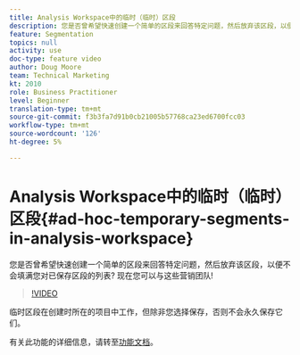```yaml
---
title: Analysis Workspace中的临时（临时）区段
description: 您是否曾希望快速创建一个简单的区段来回答特定问题，然后放弃该区段，以便不会填满您对已保存区段的列表? 现在您可以与这些营销团队!
feature: Segmentation
topics: null
activity: use
doc-type: feature video
author: Doug Moore
team: Technical Marketing
kt: 2010
role: Business Practitioner
level: Beginner
translation-type: tm+mt
source-git-commit: f3b3fa7d91b0cb21005b57768ca23ed6700fcc03
workflow-type: tm+mt
source-wordcount: '126'
ht-degree: 5%

---
```



# Analysis Workspace中的临时（临时）区段{#ad-hoc-temporary-segments-in-analysis-workspace}

您是否曾希望快速创建一个简单的区段来回答特定问题，然后放弃该区段，以便不会填满您对已保存区段的列表? 现在您可以与这些营销团队!

>[!VIDEO](https://video.tv.adobe.com/v/23978/?quality=12)

临时区段在创建时所在的项目中工作，但除非您选择保存，否则不会永久保存它们。

有关此功能的详细信息，请转至[功能文档](https://marketing.adobe.com/resources/help/en_US/analytics/analysis-workspace/t_freeform-project-segment.html)。

